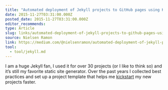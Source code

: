 ```yaml
---
title: "Automated deployment of Jekyll projects to GitHub pages using Kickster and Circle CI"
date: 2015-11-27T03:31:00.000Z
posted_date: 2015-11-27T03:31:00.000Z
editor_recommends:
type: Article
slug: links/automated-deployment-of-jekyll-projects-to-github-pages-using-kickster-and-circle-ci
source: Nielsen Ramon
link: https://medium.com/@nielsenramon/automated-deployment-of-jekyll-projects-to-github-pages-using-kickster-and-circle-ci-6ccc0b6cb872/
tool:
  - tool/jekyll.md
---
```

I am a huge Jekyll fan, I used it for over 30 projects (or I like to think so) and it’s still my favorite static site generator. Over the past years I collected best practices and set up a project template that helps me [kickstart](http://kickster.nielsenramon.com/) my new projects faster.



